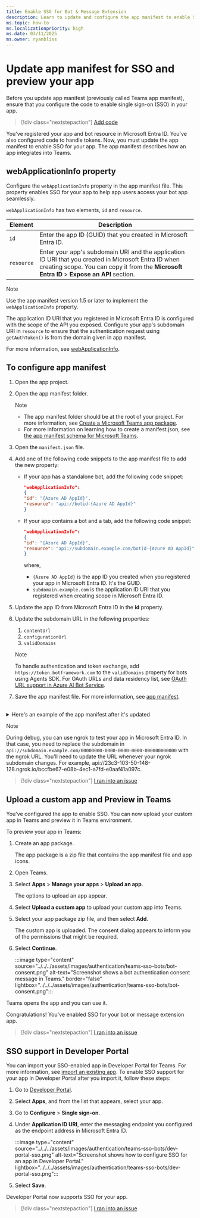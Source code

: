 ```yaml
---
title: Enable SSO for Bot & Message Extension
description: Learn to update and configure the app manifest to enable SSO for bot and message extension, upload a custom app and preview, and SSO support in Developer Portal.
ms.topic: how-to
ms.localizationpriority: high
ms.date: 03/11/2025
ms.owner: ryanbliss
---
```

# Update app manifest for SSO and preview your app

Before you update app manifest (previously called Teams app manifest), ensure that you configure the code to enable single sign-on (SSO) in your app.

> [!div class="nextstepaction"]
> [Add code](bot-sso-code.md)

You've registered your app and bot resource in Microsoft Entra ID. You've also configured code to handle tokens. Now, you must update the app manifest to enable SSO for your app. The app manifest describes how an app integrates into Teams.

## webApplicationInfo property

Configure the `webApplicationInfo` property in the app manifest file. This property enables SSO for your app to help app users access your bot app seamlessly.

`webApplicationInfo` has two elements, `id` and `resource`.

| Element | Description |
| --- | --- |
| `id` | Enter the app ID (GUID) that you created in Microsoft Entra ID. |
| `resource` | Enter your app's subdomain URI and the application ID URI that you created in Microsoft Entra ID when creating scope. You can copy it from the **Microsoft Entra ID** > **Expose an API** section. |

> [!NOTE]
> Use the app manifest version 1.5 or later to implement the `webApplicationInfo` property.

The application ID URI that you registered in Microsoft Entra ID is configured with the scope of the API you exposed. Configure your app's subdomain URI in `resource` to ensure that the authentication request using `getAuthToken()` is from the domain given in app manifest.

For more information, see [webApplicationInfo](../../../resources/schema/manifest-schema.md#webapplicationinfo).

## To configure app manifest

1. Open the app project.
2. Open the app manifest folder.

    > [!NOTE]
    >
    > - The app manifest folder should be at the root of your project. For more information, see [Create a Microsoft Teams app package](../../../concepts/build-and-test/apps-package.md).
    > - For more information on learning how to create a manifest.json, see [the app manifest schema for Microsoft Teams](../../../resources/schema/manifest-schema.md).

1. Open the `manifest.json` file.
1. Add one of the following code snippets to the app manifest file to add the new property:

    - If your app has a standalone bot, add the following code snippet:

        ```json
        "webApplicationInfo": 
        {
        "id": "{Azure AD AppId}",
        "resource": "api://botid-{Azure AD AppId}"
        }
        ```

    - If your app contains a bot and a tab, add the following code snippet:

        ```json
        "webApplicationInfo": 
        {
        "id": "{Azure AD AppId}",
        "resource": "api://subdomain.example.com/botid-{Azure AD AppId}"
        }
        ```

        where,
        - `{Azure AD AppId}` is the app ID you created when you registered your app in Microsoft Entra ID. It's the GUID.
        - `subdomain.example.com` is the application ID URI that you registered when creating scope in Microsoft Entra ID.

4. Update the app ID from Microsoft Entra ID in the **id** property.
5. Update the subdomain URL in the following properties:
   1. `contentUrl`
   2. `configurationUrl`
   3. `validDomains`

   > [!NOTE]
   > To handle authentication and token exchange, add `https://token.botframework.com` to the `validDomains` property for bots using Agents SDK. For OAuth URLs and data residency list, see [OAuth URL support in Azure AI Bot Service](/azure/bot-service/ref-oauth-redirect-urls?view=azure-bot-service-4.0&preserve-view=true).

6. Save the app manifest file. For more information, see [app manifest](../../../resources/schema/manifest-schema.md).

<br>
<details>
<summary>Here's an example of the app manifest after it's updated</summary>

```json
{
  "$schema": "https://developer.microsoft.com/json-schemas/teams/v1.7/MicrosoftTeams.schema.json",
  "manifestVersion": "1.7",
  "version": "1.0",
  "id": "00000000-0000-0000-0000-000000000000",
  "packageName": "com.microsoft.teams.samples.auth",
  "developer": {
    "name": "Your Name Here",
    "websiteUrl": "https://www.example.com",
    "privacyUrl": "https://www.example.com/PrivacyStatement",
    "termsOfUseUrl": "https://www.example.com/TermsOfUse"
  },
  "name": {
    "short": "Teams AuthBot"
  },
  "description": {
    "short": "Authentication sample for Microsoft Teams",
    "full": "Authentication sample for Microsoft Teams"
  },
  "icons": {
    "outline": "outline.png",
    "color": "color.png"
  },
  "accentColor": "#F3F4F6",
  "configurableTabs": [

  ],
  "staticTabs": [
    {
      "contentUrl": "https://<<BASE_URI_DOMAIN>>/tab/simple",
      "entityId": "simpleAuth",
      "name": "Simple Auth",
      "scopes": [
        "personal"
      ]
    },
    {
      "contentUrl": "https://<<BASE_URI_DOMAIN>>/tab/silent?loginHint={loginHint}&userObjectId={userObjectId}&tenantId={tid}",
      "entityId": "silentAuth",
      "name": "Silent Auth",
      "scopes": [
        "personal"
      ]
    },
    {
      "contentUrl": "https://<<BASE_URI_DOMAIN>>/tab/sso",
      "entityId": "ssoAuth",
      "name": "SSO Auth",
      "scopes": [
        "personal"
      ]
    }
  ],
  "bots": [
    {
      "botId": "<<REGISTERED_BOT_ID>>",
      "scopes": [
        "personal"
      ]
    }
  ],
  "permissions": [
    "messageTeamMembers",
    "identity"
  ],
  "validDomains": [
    "<<BASE_URI_DOMAIN>>",
    "token.botframework.com"
  ],
  "webApplicationInfo": {
      "id": "<<REGISTERED_BOT_ID>>",
      "resource": "api://<<BASE_URI_DOMAIN>>/<<REGISTERED_BOT_ID>>"
  }
}
```

</details>

> [!NOTE]
> During debug, you can use ngrok to test your app in Microsoft Entra ID. In that case, you need to replace the subdomain in `api://subdomain.example.com/00000000-0000-0000-0000-000000000000` with the ngrok URL. You'll need to update the URL whenever your ngrok subdomain changes. For example, api://23c3-103-50-148-128.ngrok.io/bccfbe67-e08b-4ec1-a7fd-e0aaf41a097c.

> [!div class="nextstepaction"]
> [I ran into an issue](https://github.com/MicrosoftDocs/msteams-docs/issues/new?template=Doc-Feedback.yaml&title=%5BI+ran+into+an+issue%5D+To+configure+app+manifest&&author=%40surbhigupta&pageUrl=https%3A%2F%2Flearn.microsoft.com%2Fen-us%2Fmicrosoftteams%2Fplatform%2Fbots%2Fhow-to%2Fauthentication%2Fbot-sso-manifest%23to-configure-app-manifest&contentSourceUrl=https%3A%2F%2Fgithub.com%2FMicrosoftDocs%2Fmsteams-docs%2Fblob%2Fmain%2Fmsteams-platform%2Fbots%2Fhow-to%2Fauthentication%2Fbot-sso-manifest.md&documentVersionIndependentId=5f4e812e-2836-0c23-5b4f-e416ae624372&platformId=d090c8ed-5fba-59a0-60b4-d8db1a29b26f&metadata=*%2BID%253A%2Be473e1f3-69f5-bcfa-bcab-54b098b59c80%2B%250A*%2BService%253A%2B%2A%2Amsteams%2A%2A)

## Upload a custom app and Preview in Teams

You've configured the app to enable SSO. You can now upload your custom app in Teams and preview it in Teams environment.

To preview your app in Teams:

1. Create an app package.

   The app package is a zip file that contains the app manifest file and app icons.

1. Open Teams.

1. Select **Apps** > **Manage your apps** > **Upload an app**.

    The options to upload an app appear.

1. Select **Upload a custom app** to upload your custom app into Teams.

1. Select your app package zip file, and then select **Add**.

    The custom app is uploaded. The consent dialog appears to inform you of the permissions that might be required.

1. Select **Continue**.

    :::image type="content" source="../../../assets/images/authentication/teams-sso-bots/bot-consent.png" alt-text="Screenshot shows a bot authentication consent message in Teams." border="false" lightbox="../../../assets/images/authentication/teams-sso-bots/bot-consent.png":::

  Teams opens the app and you can use it.

  Congratulations! You've enabled SSO for your bot or message extension app.

> [!div class="nextstepaction"]
> [I ran into an issue](https://github.com/MicrosoftDocs/msteams-docs/issues/new?template=Doc-Feedback.yaml&title=%5BI+ran+into+an+issue%5D+Upload+a+custom+app+and+Preview+in+Teams&&author=%40surbhigupta&pageUrl=https%3A%2F%2Flearn.microsoft.com%2Fen-us%2Fmicrosoftteams%2Fplatform%2Fbots%2Fhow-to%2Fauthentication%2Fbot-sso-manifest%23upload-a-custom-app-and-preview-in-teams&contentSourceUrl=https%3A%2F%2Fgithub.com%2FMicrosoftDocs%2Fmsteams-docs%2Fblob%2Fmain%2Fmsteams-platform%2Fbots%2Fhow-to%2Fauthentication%2Fbot-sso-manifest.md&documentVersionIndependentId=5f4e812e-2836-0c23-5b4f-e416ae624372&platformId=d090c8ed-5fba-59a0-60b4-d8db1a29b26f&metadata=*%2BID%253A%2Be473e1f3-69f5-bcfa-bcab-54b098b59c80%2B%250A*%2BService%253A%2B%2A%2Amsteams%2A%2A)

## SSO support in Developer Portal

You can import your SSO-enabled app in Developer Portal for Teams. For more information, see [import an existing app](../../../concepts/build-and-test/teams-developer-portal.md#import-an-existing-app). To enable SSO support for your app in Developer Portal after you import it, follow these steps:

1. Go to [Developer Portal](https://dev.teams.microsoft.com/home).

1. Select **Apps**, and from the list that appears, select your app.

1. Go to **Configure** > **Single sign-on**.

1. Under **Application ID URI**, enter the messaging endpoint you configured as the endpoint address in Microsoft Entra ID.

    :::image type="content" source="../../../assets/images/authentication/teams-sso-bots/dev-portal-sso.png" alt-text="Screenshot shows how to configure SSO for an app in Developer Portal." lightbox="../../../assets/images/authentication/teams-sso-bots/dev-portal-sso.png":::

1. Select **Save**.

Developer Portal now supports SSO for your app.

> [!div class="nextstepaction"]
> [I ran into an issue](https://github.com/MicrosoftDocs/msteams-docs/issues/new?template=Doc-Feedback.yaml&title=%5BI+ran+into+an+issue%5D+SSO+support+in+Developer+Portal&&author=%40surbhigupta&pageUrl=https%3A%2F%2Flearn.microsoft.com%2Fen-us%2Fmicrosoftteams%2Fplatform%2Fbots%2Fhow-to%2Fauthentication%2Fbot-sso-manifest%23sso-support-in-developer-portal&contentSourceUrl=https%3A%2F%2Fgithub.com%2FMicrosoftDocs%2Fmsteams-docs%2Fblob%2Fmain%2Fmsteams-platform%2Fbots%2Fhow-to%2Fauthentication%2Fbot-sso-manifest.md&documentVersionIndependentId=5f4e812e-2836-0c23-5b4f-e416ae624372&platformId=d090c8ed-5fba-59a0-60b4-d8db1a29b26f&metadata=*%2BID%253A%2Be473e1f3-69f5-bcfa-bcab-54b098b59c80%2B%250A*%2BService%253A%2B%2A%2Amsteams%2A%2A)
